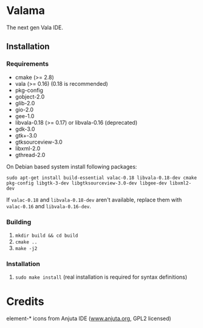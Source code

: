 # Valama #

The next gen Vala IDE.

## Installation ##

### Requirements
 * cmake (>= 2.8)
 * vala (>= 0.16) (0.18 is recommended)
 * pkg-config
 * gobject-2.0
 * glib-2.0
 * gio-2.0
 * gee-1.0
 * libvala-0.18 (>= 0.17) or libvala-0.16 (deprecated)
 * gdk-3.0
 * gtk+-3.0
 * gtksourceview-3.0
 * libxml-2.0
 * gthread-2.0

On Debian based system install following packages:

    sudo apt-get install build-essential valac-0.18 libvala-0.18-dev cmake pkg-config libgtk-3-dev libgtksourceview-3.0-dev libgee-dev libxml2-dev

If `valac-0.18` and `libvala-0.18-dev` aren't available, replace them with `valac-0.16` and `libvala-0.16-dev`.

### Building ###
 1. `mkdir build && cd build`
 1. `cmake ..`
 1. `make -j2`

### Installation ###
 1. `sudo make install` (real installation is required for syntax definitions)

# Credits #

element-\* icons from Anjuta IDE (www.anjuta.org, GPL2 licensed)
